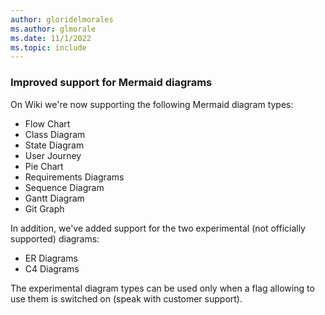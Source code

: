```yaml
---
author: gloridelmorales
ms.author: glmorale
ms.date: 11/1/2022
ms.topic: include
---
```


### Improved support for Mermaid diagrams

On Wiki we're now supporting the following Mermaid diagram types:

* Flow Chart
* Class Diagram
* State Diagram
* User Journey
* Pie Chart
* Requirements Diagrams
* Sequence Diagram
* Gantt Diagram
* Git Graph

In addition, we've added support for the two experimental (not officially supported) diagrams:

* ER Diagrams
* C4 Diagrams

The experimental diagram types can be used only when a flag allowing to use them is switched on (speak with customer support).